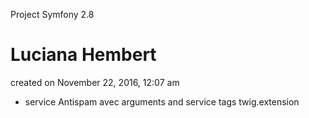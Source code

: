 Project Symfony 2.8

Luciana Hembert
=======================================

created on November 22, 2016, 12:07 am


- service Antispam avec arguments and service tags twig.extension

